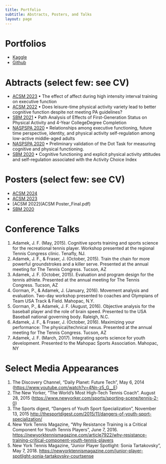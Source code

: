 ```yaml
---
title: Portfolio
subtitle: Abstracts, Posters, and Talks
layout: page
---
```


# Portfolios

- [Kaggle](https://www.kaggle.com/johnadamek)
- [Github](https://github.com/adamek2120)


# Abtracts (select few: see CV)

+ [ACSM 2023](ACSMAbstract_Final2023.pdf)
  • The effect of affect during high intensity interval training on executive function 
+ [ACSM 2022](ACSM_Abstract2022.pdf)
  • Does leisure-time physical activity variety lead to better cognitive function despite not meeting PA guidelines? 
+ [SBM 2021](https://psyarxiv.com/xnkgw/)
  • Path Analysis of Effects of First-Generation Status on Physical Activity and 4-Year CollegeDegree Completion 
+ [NASPSPA 2020](NASPSPA-2020-AbstractSM.pdf)
  • Relationships among executive functioning, future time perspective, identity, and physical activity self-regulation among low-active middle-aged adults
+ [NASPSPA 2020](DotTask_NASPSPA_2020.pdf)
  • Preliminary validation of the Dot Task for measuring cognitive and physical functioning.   
+ [SBM 2020](SBM_ACI_Abstract.pdf)
  • Cognitive functioning and explicit physical activity attitudes and self-regulation associated with the Activity Choice Index


# Posters (select few: see CV)

+ [ACSM 2024](ACSM2024_Poster_FINAL.pptx)
+ [ACSM 2023](ACSM2023_Poster_Final.pptx) 
+ [ACSM 2022](ACSM Poster_Final.pdf)
+ [SBM 2020](SBM_JA_2020.pdf)


# Conference Talks

1.	Adamek, J. F. (May, 2015). Cognitive sports training and sports science for the recreational tennis player. Workshop presented at the regional Tennis Congress clinic. Tenafly, NJ.
2.	Adamek, J. F., & Fraser, J. (October, 2015). Train the chain for more powerful groundstrokes and a killer serve. Presented at the annual meeting for The Tennis Congress. Tucson, AZ
3.	Adamek, J. F. (October, 2015). Evaluation and program design for the tennis athlete. Presented at the annual meeting for The Tennis Congress. Tucson, AZ
4.	Gorman, P., & Adamek, J. (January, 2016). Movement analysis and evaluation. Two-day workshop presented to coaches and Olympians of Team USA Track & Field. Mahopac, N.Y.
5.	Gorman, P., & Adamek, J. F. (August, 2016). Objective analysis for the baseball player and the role of brain speed. Presented to the USA Baseball national governing body. Raleigh, N.C. 
6.	Adamek, J. F., & Fraser, J. (October, 2016). Maximizing your performance: The physical/technical nexus. Presented at the annual meeting for The Tennis Congress. Tucson, AZ
7.	Adamek, J. F. (March, 2017). Integrating sports science for youth development. Presented to the Mahopac Sports Association. Mahopac, NY

# Select Media Appearances

1.	The Discovery Channel, “Daily Planet: Future Tech”, May 6, 2014 (https://www.youtube.com/watch?v=4Nn-z5_G__E)
2.	The New Yorker, “The World’s Most High-Tech Tennis Coach”. August 28, 2015 (https://www.newyorker.com/sports/sporting-scene/tennis-2-0)
3.	The Sports digest, “Dangers of Youth Sport Specialization”, November 13, 2015 http://thesportdigest.com/2015/11/dangers-of-youth-sport-specialization/
4.	New York Tennis Magazine, “Why Resistance Training is a Critical Component for Youth Tennis Players”, June 7, 2016. https://newyorktennismagazine.com/article7922/why-resistance-training-critical-component-youth-tennis-players
5.	New York Tennis Magazine, “Junior Player Spotlight: Sonia Tartakovsky”, May 7, 2018. https://newyorktennismagazine.com/junior-player-spotlight-sonia-tartakovsky-courtsense
